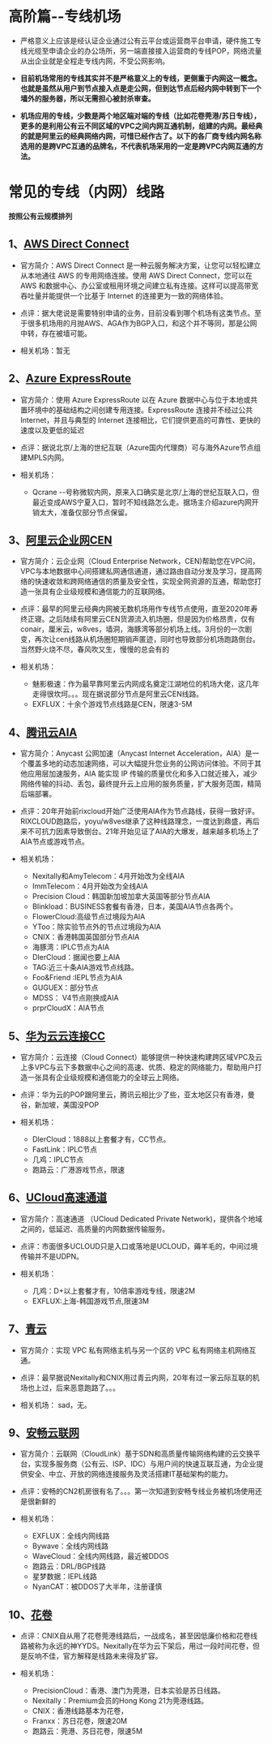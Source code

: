 # 高阶篇--专线机场
* 严格意义上应该是经认证企业通过公有云平台或运营商平台申请，硬件施工专线光缆至申请企业的办公场所，另一端直接接入运营商的专线POP，网络流量从出企业就是全程走专线内网，不受公网影响。
* **目前机场常用的专线其实并不是严格意义上的专线，更侧重于内网这一概念。也就是虽然从用户到节点接入点是走公网，但到达节点后经内网中转到下一个墙外的服务器，所以无需担心被封杀审查。**

* **机场应用的专线，少数是两个地区端对端的专线（比如花卷莞港/苏日专线），更多的是利用公有云不同区域的VPC之间内网互通机制，组建的内网。最经典的就是阿里云的经典网络内网，可惜已经作古了。以下的各厂商专线内网名称选用的是跨VPC互通的品牌名，不代表机场采用的一定是跨VPC内网互通的方法。**

# 常见的专线（内网）线路
**按照公有云规模排列**

## 1、[AWS Direct Connect](https://aws.amazon.com/cn/directconnect/?nc1=h_ls)
* 官方简介：AWS Direct Connect 是一种云服务解决方案，让您可以轻松建立从本地通往 AWS 的专用网络连接。使用 AWS Direct Connect，您可以在 AWS 和数据中心、办公室或租用环境之间建立私有连接。这样可以提高带宽吞吐量并能提供一个比基于 Internet 的连接更为一致的网络体验。

* 点评：据大佬说是需要特别申请的业务，目前没看到哪个机场有这类节点。至于很多机场用的月抛AWS、AGA作为BGP入口，和这个并不等同，那是公网中转，存在被墙可能。

* 相关机场：暂无

## 2、[Azure ExpressRoute](https://azure.microsoft.com/zh-cn/services/expressroute/)
* 官方简介：使用 Azure ExpressRoute 以在 Azure 数据中心与位于本地或共置环境中的基础结构之间创建专用连接。ExpressRoute 连接并不经过公共 Internet，并且与典型的 Internet 连接相比，它们提供更高的可靠性、更快的速度以及更低的延迟

* 点评：据说北京/上海的世纪互联（Azure国内代理商）可与海外Azure节点组建MPLS内网。

* 相关机场：
  * Qcrane --号称微软内网，原来入口确实是北京/上海的世纪互联入口，但最近变成AWS宁夏入口，暂时不知线路怎么走。据场主介绍azure内网开销太大，准备仅部分节点保留。

## 3、[阿里云企业网CEN](https://help.aliyun.com/document_detail/59870.html)
* 官方简介：云企业网（Cloud Enterprise Network，CEN)帮助您在VPC间，VPC与本地数据中心间搭建私网通信通道，通过路由自动分发及学习，提高网络的快速收敛和跨网络通信的质量及安全性，实现全网资源的互通，帮助您打造一张具有企业级规模和通信能力的互联网络。

* 点评：最早的阿里云经典内网被无数机场用作专线节点使用，直至2020年寿终正寝。之后陆续有阿里云CEN货源流入机场圈，但是因为价格昂贵，仅有conair，厘米云，w8ves，墙洞，海豚湾等部分机场上线。3月份的一次剧变，再次让cen线路从机场圈短期销声匿迹，同时也导致部分机场跑路倒台。当然野火烧不尽，春风吹又生，慢慢的总会有的

* 相关机场：
  * 魅影极速：作为最早靠阿里云内网成名奠定江湖地位的机场大佬，这几年走得很坎坷。。。现在据说部分节点是阿里云CEN线路。
  * EXFLUX：十余个游戏节点线路是CEN，限速3-5M


## 4、[腾讯云AIA](https://cloud.tencent.com/product/aia)
* 官方简介：Anycast 公网加速（Anycast Internet Acceleration，AIA）是一个覆盖多地的动态加速网络，可以大幅提升您业务的公网访问体验。不同于其他应用层加速服务，AIA 能实现 IP 传输的质量优化和多入口就近接入，减少网络传输的抖动、丢包，最终提升云上应用的服务质量，扩大服务范围，精简后端部署。

* 点评：20年开始前rixcloud开始广泛使用AIA作为节点路线，获得一致好评。RIXCLOUD跑路后，yoyu/w8ves继承了这种线路理念，一度达到鼎盛，再后来不可抗力因素导致倒台。21年开始见证了AIA的大爆发，越来越多机场上了AIA节点或游戏节点。

* 相关机场：
  * Nexitally和AmyTelecom：4月开始改为全线AIA
  * ImmTelecom：4月开始改为全线AIA
  * Precision Cloud：韩国新加坡加拿大英国等部分节点AIA
  * Blinkload：BUSINESS套餐有香港，日本，美国AIA节点各两个。
  * FlowerCloud:高级节点过境段为AIA
  * YToo：除实验节点外的节点过境段为AIA
  * CNIX：香港韩国英国部分节点AIA
  * 海豚湾：IPLC节点为AIA
  * DlerCloud：据闻也要上AIA
  * TAG:近三十条AIA游戏节点线路。
  * Foo&Friend :IEPL节点为AIA
  * GUGUEX：部分节点
  * MDSS： V4节点刚换成AIA
  * prprCloudX：AIA节点

## 5、[华为云云连接CC](https://www.huaweicloud.com/product/cc.html)
* 官方简介：云连接（Cloud Connect）能够提供一种快速构建跨区域VPC及云上多VPC与云下多数据中心之间的高速、优质、稳定的网络能力，帮助用户打造一张具有企业级规模和通信能力的全球云上网络。

* 点评：华为云的POP跟阿里云，腾讯云相比少了些，亚太地区只有香港，曼谷，新加坡，美国没POP

* 相关机场：
  * DlerCloud：1888以上套餐才有，CC节点。
  * FastLink：IPLC节点
  * 几鸡：IPLC节点
  * 跑路云：广港游戏节点，限速


## 6、[UCloud高速通道](https://docs.ucloud.cn/udpn/guide)
* 官方简介：高速通道 （UCloud Dedicated Private Network)，提供各个地域之间的，低延迟、高质量的内网数据传输服务。

* 点评：市面很多UCLOUD只是入口或落地是UCLOUD，薅羊毛的，中间过境传输并不是UDPN。

* 相关机场：
  * 几鸡：D+以上套餐才有，10倍率游戏专线，限速2M
  * EXFLUX:上海-韩国游戏节点,限速3M

## 7、[青云](https://docs.qingcloud.com/product/sd_wan/quick_start/vpc_connect_vpc)
* 官方简介：实现 VPC 私有网络主机与另一个区的 VPC 私有网络主机网络互通。

* 点评：最早据说Nexitally和CNIX用过青云内网，20年有过一家云际互联的机场也上过，后来恶意跑路了。。。

* 相关机场：
   sad，无。

## 9、[安畅云联网](https://www.anchnet.com/infrastructure/cloudlink)
* 官方简介：云联网（CloudLink）基于SDN和高质量传输网络构建的云交换平台，实现多服务商（公有云、ISP、IDC）与用户间的快速互联互通，为企业提供安全、中立、开放的网络连接服务及灵活搭建IT基础架构的能力。


* 点评：安畅的CN2机房很有名了。。。第一次知道到安畅专线业务被机场使用还是很新鲜的

* 相关机场：
  * EXFLUX：全线内网线路
  * Bywave：全线内网线路
  * WaveCloud：全线内网线路，最近被DDOS
  * 跑路云：DRL/BGP线路
  * 星梦数据：IEPL线路
  * NyanCAT：被DDOS了大半年，注册谨慎


## 10、[花卷](https://www.betaidc.com/index.html)

* 点评：CNIX自从用了花卷莞港线路后，一战成名，甚至因低廉价格和花卷线路被称为永远的神YYDS。Nexitally在华为云下架后，用过一段时间花卷，但是反响不佳，官方解释是线路未来得及扩容。

* 相关机场：
  * PrecisionCloud：香港、澳门为莞港，日本实验是苏日线路。
  * Nexitally：Premium会员的Hong Kong 21为莞港线路。
  * CNIX：香港线路基本为花卷，
  * Franxx：苏日花卷，限速20M
  * 跑路云：莞港、苏日花卷，限速5M



